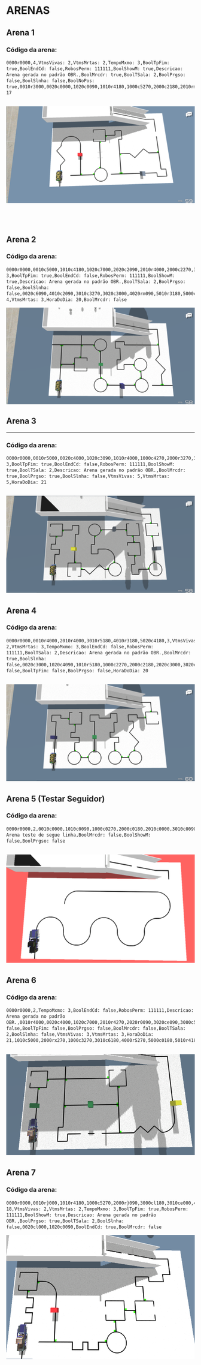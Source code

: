 # ARENAS

## **Arena 1**
### Código da arena:
```
0000r0000,4,VtmsVivas: 2,VtmsMrtas: 2,TempoMxmo: 3,BoolTpFim: true,BoolEndCd: false,RobosPerm: 111111,BoolShowM: true,Descricao: Arena gerada no padrão OBR.,BoolMrcdr: true,BoolTSala: 2,BoolPrgso: false,BoolSlnha: false,BoolNoPos: true,0010r3000,0020c0000,1020c0090,1010r4180,1000c5270,2000c2180,2010rm180,2020c4000,3020c3090,3010c5000,3000c6270,4010r3090,5010c5180,5000c3180,4000r4270,5020r1180,HoraDoDia: 17
```

![Imagem da arena 1 superior](/arenas/images/arena1_cima.png)
<br><br><br>
---
## **Arena 2**

### Código da arena:
```
0000r0000,0010c5000,1010c4180,1020c7000,2020c2090,2010r4000,2000c2270,3000r4090,4000c2180,5020c5180,3,TempoMxmo: 3,BoolTpFim: true,BoolEndCd: false,RobosPerm: 111111,BoolShowM: true,Descricao: Arena gerada no padrão OBR.,BoolTSala: 2,BoolPrgso: false,BoolSlnha: false,0020c6090,4010c2090,3010c3270,3020c3000,4020rm090,5010r3180,5000c6270,VtmsVivas: 4,VtmsMrtas: 3,HoraDoDia: 20,BoolMrcdr: false
```

![Imagem da arena 2 superior](/arenas/images/arena2_cima.png)

## **Arena 3**
---
### Código da arena:
```
0000r0000,0010r5000,0020c4000,1020c3090,1010r4000,1000c4270,2000r3270,3000c2180,3010c0090,2010c3270,2020c2000,3020r4090,4020c4090,4010r6000,4000c3270,5000c2180,5010r4000,5020r6180,3,TempoMxmo: 3,BoolTpFim: true,BoolEndCd: false,RobosPerm: 111111,BoolShowM: true,BoolTSala: 2,Descricao: Arena gerada no padrão OBR.,BoolMrcdr: true,BoolPrgso: true,BoolSlnha: false,VtmsVivas: 5,VtmsMrtas: 5,HoraDoDia: 21
```

![Imagem da arena 3 superior](/arenas/images/arena3_cima.png)
---
## **Arena 4**

### Código da arena:
```
0000r0000,0010r4000,2010r4000,3010r5180,4010r3180,5020c4180,3,VtmsVivas: 2,VtmsMrtas: 3,TempoMxmo: 3,BoolEndCd: false,RobosPerm: 111111,BoolTSala: 2,Descricao: Arena gerada no padrão OBR.,BoolMrcdr: true,BoolSlnha: false,0020c3000,1020c4090,1010r5180,1000c2270,2000c2180,2020c3000,3020c3090,3000c2270,4000c2180,4020c3000,BoolShowM: false,BoolTpFim: false,BoolPrgso: false,HoraDoDia: 20
```

![Imagem da arena 4 superior](/arenas/images/arena4_cima.png)
---
## **Arena 5 (Testar Seguidor)**

### Código da arena:
```
0000r0000,2,0010c0000,1010c0090,1000c0270,2000c0180,2010c0000,3010c0090,3000c0270,4000c0180,4010c0000,5010c0180,5020c0090,4020r0090,3020r0090,2020r0090,1020c0000,Descricao: Arena teste de segue linha,BoolMrcdr: false,BoolShowM: false,BoolPrgso: false
```

![Imagem da arena 5 superior](/arenas/images/arena5_cima.png)
---

## **Arena 6**

### Código da arena:
```
0000r0000,2,TempoMxmo: 3,BoolEndCd: false,RobosPerm: 111111,Descricao: Arena gerada no padrão OBR.,0010r4000,0020c4000,1020c7000,2010r4270,2020r0090,3020ce090,3000c5270,BoolShowM: false,BoolTpFim: false,BoolPrgso: false,BoolMrcdr: false,BoolTSala: 2,BoolSlnha: false,VtmsVivas: 3,VtmsMrtas: 3,HoraDoDia: 21,1010c5000,2000rx270,1000c3270,3010c6180,4000rS270,5000c0180,5010r4180,5020r0180
```

![Imagem da arena 6 superior](/arenas/images/arena6_cima.png)
---

## **Arena 7**

### Código da arena:
```
0000r0000,0010r}000,1010r4180,1000c5270,2000r}090,3000cl180,3010ce000,4010ce180,4020c3000,5020cf180,6,HoraDoDia: 18,VtmsVivas: 2,VtmsMrtas: 2,TempoMxmo: 3,BoolTpFim: true,RobosPerm: 111111,BoolShowM: true,Descricao: Arena gerada no padrão OBR.,BoolPrgso: true,BoolTSala: 2,BoolSlnha: false,0020cl000,1020c0090,BoolEndCd: true,BoolMrcdr: false
```

![Imagem da arena 7 superior](/arenas/images/arena7_cima.png)